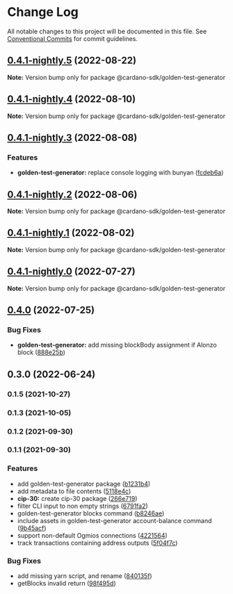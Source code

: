 # Change Log

All notable changes to this project will be documented in this file.
See [Conventional Commits](https://conventionalcommits.org) for commit guidelines.

## [0.4.1-nightly.5](https://github.com/input-output-hk/cardano-js-sdk/compare/@cardano-sdk/golden-test-generator@0.4.1-nightly.4...@cardano-sdk/golden-test-generator@0.4.1-nightly.5) (2022-08-22)

**Note:** Version bump only for package @cardano-sdk/golden-test-generator





## [0.4.1-nightly.4](https://github.com/input-output-hk/cardano-js-sdk/compare/@cardano-sdk/golden-test-generator@0.4.1-nightly.3...@cardano-sdk/golden-test-generator@0.4.1-nightly.4) (2022-08-10)

**Note:** Version bump only for package @cardano-sdk/golden-test-generator





## [0.4.1-nightly.3](https://github.com/input-output-hk/cardano-js-sdk/compare/@cardano-sdk/golden-test-generator@0.4.1-nightly.2...@cardano-sdk/golden-test-generator@0.4.1-nightly.3) (2022-08-08)


### Features

* **golden-test-generator:** replace console logging with bunyan ([fcdeb6a](https://github.com/input-output-hk/cardano-js-sdk/commit/fcdeb6a89d778bf7e1101580bc7430a0c7469294))



## [0.4.1-nightly.2](https://github.com/input-output-hk/cardano-js-sdk/compare/@cardano-sdk/golden-test-generator@0.4.1-nightly.1...@cardano-sdk/golden-test-generator@0.4.1-nightly.2) (2022-08-06)

**Note:** Version bump only for package @cardano-sdk/golden-test-generator





## [0.4.1-nightly.1](https://github.com/input-output-hk/cardano-js-sdk/compare/@cardano-sdk/golden-test-generator@0.4.1-nightly.0...@cardano-sdk/golden-test-generator@0.4.1-nightly.1) (2022-08-02)

**Note:** Version bump only for package @cardano-sdk/golden-test-generator





## [0.4.1-nightly.0](https://github.com/input-output-hk/cardano-js-sdk/compare/@cardano-sdk/golden-test-generator@0.4.0...@cardano-sdk/golden-test-generator@0.4.1-nightly.0) (2022-07-27)

**Note:** Version bump only for package @cardano-sdk/golden-test-generator





## [0.4.0](https://github.com/input-output-hk/cardano-js-sdk/compare/0.3.0...@cardano-sdk/golden-test-generator@0.4.0) (2022-07-25)


### Bug Fixes

* **golden-test-generator:** add missing blockBody assignment if Alonzo block ([888e25b](https://github.com/input-output-hk/cardano-js-sdk/commit/888e25b681b370fe072d40728f8d71223a9b42fe))

## 0.3.0 (2022-06-24)

### 0.1.5 (2021-10-27)

### 0.1.3 (2021-10-05)

### 0.1.2 (2021-09-30)

### 0.1.1 (2021-09-30)


### Features

* add golden-test-generator package ([b1231b4](https://github.com/input-output-hk/cardano-js-sdk/commit/b1231b45e3d4e94052c05d41a9a3f5230bf02565))
* add metadata to file contents ([5118e4c](https://github.com/input-output-hk/cardano-js-sdk/commit/5118e4c61665704353a24b5bd282f0f1f7b13125))
* **cip-30:** create cip-30 package ([266e719](https://github.com/input-output-hk/cardano-js-sdk/commit/266e719d8c0b8550e05ff4d8da199a4575c0664e))
* filter CLI input to non empty strings ([6791fa2](https://github.com/input-output-hk/cardano-js-sdk/commit/6791fa2f2f38b18906f4d0b2da7c0749ad812321))
* golden-test-generator blocks command ([b8246ae](https://github.com/input-output-hk/cardano-js-sdk/commit/b8246aeb08c1b7f2076641bc6952145139d8085a))
* include assets in golden-test-generator account-balance command ([9b45acf](https://github.com/input-output-hk/cardano-js-sdk/commit/9b45acf7d73bdf5e1adbb86ca6ef0e5b09bb5810))
* support non-default Ogmios connections ([4221564](https://github.com/input-output-hk/cardano-js-sdk/commit/42215642a88f51a27fa96a780e1fc009f86e99a8))
* track transactions containing address outputs ([5f04f7c](https://github.com/input-output-hk/cardano-js-sdk/commit/5f04f7c155edfb65979a99878ee14fe36682396d))


### Bug Fixes

* add missing yarn script, and rename ([840135f](https://github.com/input-output-hk/cardano-js-sdk/commit/840135f7d100c9a00ff410147758ee7d02112897))
* getBlocks invalid return ([98f495d](https://github.com/input-output-hk/cardano-js-sdk/commit/98f495de0f5e6701b842eaa4567dc8b47d739b27))
